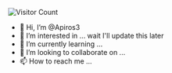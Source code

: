 ![Visitor Count](https://profile-counter.glitch.me/Apiros3/count.svg)


- 👋 Hi, I’m @Apiros3
- 👀 I’m interested in ... wait I'll update this later 
- 🌱 I’m currently learning ...
- 💞️ I’m looking to collaborate on ...
- 📫 How to reach me ...

<!---
Apiros3/Apiros3 is a ✨ special ✨ repository because its `README.md` (this file) appears on your GitHub profile.
You can click the Preview link to take a look at your changes.
--->
